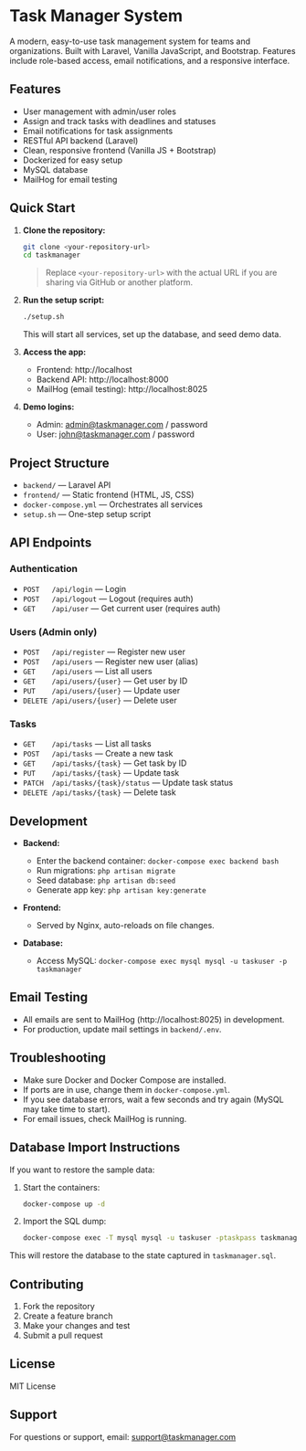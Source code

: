# Task Manager System

A modern, easy-to-use task management system for teams and organizations. Built with Laravel, Vanilla JavaScript, and Bootstrap. Features include role-based access, email notifications, and a responsive interface.

## Features

- User management with admin/user roles
- Assign and track tasks with deadlines and statuses
- Email notifications for task assignments
- RESTful API backend (Laravel)
- Clean, responsive frontend (Vanilla JS + Bootstrap)
- Dockerized for easy setup
- MySQL database
- MailHog for email testing

## Quick Start

1. **Clone the repository:**
   ```bash
   git clone <your-repository-url>
   cd taskmanager
   ```
   > Replace `<your-repository-url>` with the actual URL if you are sharing via GitHub or another platform.
2. **Run the setup script:**
   ```bash
   ./setup.sh
   ```
   This will start all services, set up the database, and seed demo data.

3. **Access the app:**
   - Frontend: http://localhost
   - Backend API: http://localhost:8000
   - MailHog (email testing): http://localhost:8025

4. **Demo logins:**
   - Admin: admin@taskmanager.com / password
   - User: john@taskmanager.com / password

## Project Structure

- `backend/` — Laravel API
- `frontend/` — Static frontend (HTML, JS, CSS)
- `docker-compose.yml` — Orchestrates all services
- `setup.sh` — One-step setup script

## API Endpoints

### Authentication
- `POST   /api/login` — Login
- `POST   /api/logout` — Logout (requires auth)
- `GET    /api/user` — Get current user (requires auth)

### Users (Admin only)
- `POST   /api/register` — Register new user
- `POST   /api/users` — Register new user (alias)
- `GET    /api/users` — List all users
- `GET    /api/users/{user}` — Get user by ID
- `PUT    /api/users/{user}` — Update user
- `DELETE /api/users/{user}` — Delete user

### Tasks
- `GET    /api/tasks` — List all tasks
- `POST   /api/tasks` — Create a new task
- `GET    /api/tasks/{task}` — Get task by ID
- `PUT    /api/tasks/{task}` — Update task
- `PATCH  /api/tasks/{task}/status` — Update task status
- `DELETE /api/tasks/{task}` — Delete task

## Development

- **Backend:**
  - Enter the backend container: `docker-compose exec backend bash`
  - Run migrations: `php artisan migrate`
  - Seed database: `php artisan db:seed`
  - Generate app key: `php artisan key:generate`

- **Frontend:**
  - Served by Nginx, auto-reloads on file changes.

- **Database:**
  - Access MySQL: `docker-compose exec mysql mysql -u taskuser -p taskmanager`

## Email Testing

- All emails are sent to MailHog (http://localhost:8025) in development.
- For production, update mail settings in `backend/.env`.

## Troubleshooting

- Make sure Docker and Docker Compose are installed.
- If ports are in use, change them in `docker-compose.yml`.
- If you see database errors, wait a few seconds and try again (MySQL may take time to start).
- For email issues, check MailHog is running.

## Database Import Instructions

If you want to restore the sample data:

1. Start the containers:
   ```bash
   docker-compose up -d
   ```
2. Import the SQL dump:
   ```bash
   docker-compose exec -T mysql mysql -u taskuser -ptaskpass taskmanager < taskmanager.sql
   ```

This will restore the database to the state captured in `taskmanager.sql`.

## Contributing

1. Fork the repository
2. Create a feature branch
3. Make your changes and test
4. Submit a pull request

## License

MIT License

## Support

For questions or support, email: support@taskmanager.com 